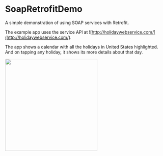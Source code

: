 # SoapRetrofitDemo
A simple demonstration of using SOAP services with Retrofit.

The example app uses the service API at ![http://holidaywebservice.com/](http://holidaywebservice.com/).  

The app shows a calendar with all the holidays in United States highlighted. And on tapping any holiday, it shows its more details about that day.

<img src="https://github.com/wajahatkarim3/SoapRetrofitDemo/raw/master/Art/demo.gif" data-canonical-src="https://github.com/wajahatkarim3/SoapRetrofitDemo/raw/master/Art/demo.gif" width="300" />
